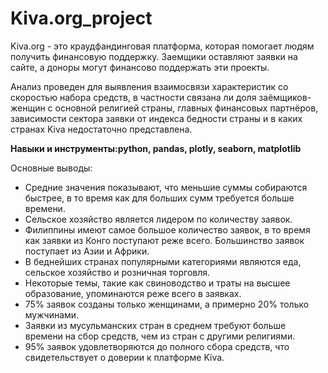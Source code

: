 # Kiva.org_project

Kiva.org - это краудфандинговая платформа, которая помогает людям получить финансовую поддержку. Заемщики оставляют заявки на сайте, а доноры могут финансово поддержать эти проекты. 

Анализ проведен для выявления взаимосвязи характеристик со скоростью набора средств, в частности связана ли доля заёмщиков-женщин с основной религией страны, главных финансовых партнёров, зависимости сектора заявки от индекса бедности страны и в каких странах Kiva недостаточно представлена. 

**Навыки и инструменты:python, pandas, plotly, seaborn, matplotlib**

Основные выводы: 
   - Средние значения показывают, что меньшие суммы собираются быстрее, в то время как для больших сумм требуется больше времени.
   - Сельское хозяйство является лидером по количеству заявок.
   - Филиппины имеют самое большое количество заявок, в то время как заявки из Конго поступают реже всего. Большинство заявок поступает из Азии и Африки.
   - В беднейших странах популярными категориями являются еда, сельское хозяйство и розничная торговля.
   - Некоторые темы, такие как свиноводство и траты на высшее образование, упоминаются реже всего в заявках.
   - 75% заявок созданы только женщинами, а примерно 20% только мужчинами.
   - Заявки из мусульманских стран в среднем требуют больше времени на сбор средств, чем из стран с другими религиями.
   - 95% заявок удовлетворяются до полного сбора средств, что свидетельствует о доверии к платформе Kiva.

